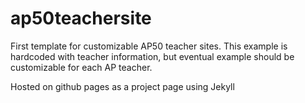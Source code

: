# ap50teachersite

First template for customizable AP50 teacher sites. This example is hardcoded with teacher information, but eventual example should be customizable for each AP teacher. 

Hosted on github pages as a project page using Jekyll
